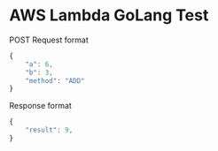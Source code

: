 # AWS Lambda GoLang Test

POST Request format

```js
{
    "a": 6,
    "b": 3,
    "method": "ADD"
}
```

Response format
```js
{
    "result": 9,
}
```